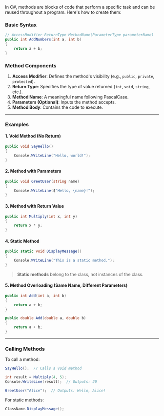 In C#, methods are blocks of code that perform a specific task and can be reused throughout a program. Here's how to create them:

### **Basic Syntax**
```csharp
// AccessModifier ReturnType MethodName(ParameterType parameterName)
public int AddNumbers(int a, int b)
{
    return a + b;
}
```

### **Method Components**
1. **Access Modifier**: Defines the method's visibility (e.g., `public`, `private`, `protected`).
2. **Return Type**: Specifies the type of value returned (`int`, `void`, `string`, etc.).
3. **Method Name**: A meaningful name following PascalCase.
4. **Parameters (Optional)**: Inputs the method accepts.
5. **Method Body**: Contains the code to execute.

---

### **Examples**
#### 1. **Void Method (No Return)**
```csharp
public void SayHello()
{
    Console.WriteLine("Hello, world!");
}
```

#### 2. **Method with Parameters**
```csharp
public void GreetUser(string name)
{
    Console.WriteLine($"Hello, {name}!");
}
```

#### 3. **Method with Return Value**
```csharp
public int Multiply(int x, int y)
{
    return x * y;
}
```

#### 4. **Static Method**
```csharp
public static void DisplayMessage()
{
    Console.WriteLine("This is a static method.");
}
```
> **Static methods** belong to the class, not instances of the class.

#### 5. **Method Overloading (Same Name, Different Parameters)**
```csharp
public int Add(int a, int b)
{
    return a + b;
}

public double Add(double a, double b)
{
    return a + b;
}
```

---

### **Calling Methods**
To call a method:
```csharp
SayHello();  // Calls a void method

int result = Multiply(4, 5);
Console.WriteLine(result);  // Outputs: 20

GreetUser("Alice");  // Outputs: Hello, Alice!
```

For static methods:
```csharp
ClassName.DisplayMessage();
```
